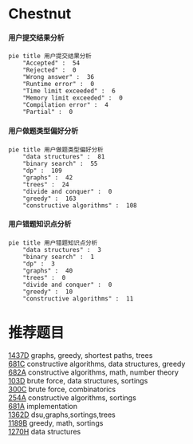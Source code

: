 # Chestnut

<!-- tabs:start -->



#### **用户提交结果分析**

```mermaid
pie title 用户提交结果分析
    "Accepted" :  54
    "Rejected" :  0
    "Wrong answer" :  36
    "Runtime error" :  0
    "Time limit exceeded" :  6
    "Memory limit exceeded" :  0
    "Compilation error" :  4
    "Partial" :  0
```

#### **用户做题类型偏好分析**

```mermaid
pie title 用户做题类型偏好分析
    "data structures" :  81
    "binary search" :  55
    "dp" :  109
    "graphs" :  42
    "trees" :  24
    "divide and conquer" :  0
    "greedy" :  163
    "constructive algorithms" :  108
```
#### **用户错题知识点分析**

```mermaid
pie title 用户错题知识点分析
    "data structures" :  3
    "binary search" :  1
    "dp" :  3
    "graphs" :  40
    "trees" :  0
    "divide and conquer" :  0
    "greedy" :  10
    "constructive algorithms" :  11
```



<!-- tabs:end -->
# 推荐题目
[1437D](https://codeforces.com/contest/1437/problem/D)		graphs,
                        greedy,
                        shortest paths,
                        trees		  
[681C](https://codeforces.com/contest/681/problem/C)		constructive algorithms,
                        data structures,
                        greedy		  
[682A](https://codeforces.com/contest/682/problem/A)		constructive algorithms,
                        math,
                        number theory		  
[103D](https://codeforces.com/contest/103/problem/D)		brute force,
                        data structures,
                        sortings		  
[300C](https://codeforces.com/contest/300/problem/C)		brute force,
                        combinatorics		  
[254A](https://codeforces.com/contest/254/problem/A)		constructive algorithms,
                        sortings		  
[681A](https://codeforces.com/contest/681/problem/A)		implementation		  
[1362D](https://codeforces.com/contest/1362/problem/D)		dsu,graphs,sortings,trees		  
[1189B](https://codeforces.com/contest/1189/problem/B)		greedy,
                        math,
                        sortings		  
[1270H](https://codeforces.com/contest/1270/problem/H)		data structures		  
